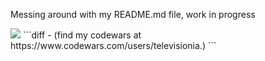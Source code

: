 Messing around with my README.md file, work in progress

<img src="https://www.codewars.com/users/televisionia/badges/large">
  ```diff
  - (find my codewars at https://www.codewars.com/users/televisionia.)
  ```
